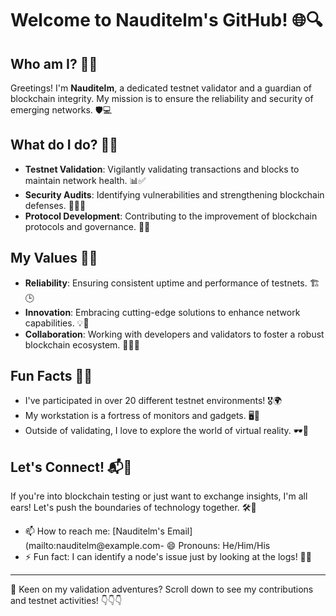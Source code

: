 # Welcome to Nauditelm's GitHub! 🌐🔍

## Who am I? 🧐🔧
Greetings! I'm **Nauditelm**, a dedicated testnet validator and a guardian of blockchain integrity. My mission is to ensure the reliability and security of emerging networks. 🛡️💻

## What do I do? 📡🚀
- **Testnet Validation**: Vigilantly validating transactions and blocks to maintain network health. 📊✅
- **Security Audits**: Identifying vulnerabilities and strengthening blockchain defenses. 🕵️‍♂️🔐
- **Protocol Development**: Contributing to the improvement of blockchain protocols and governance. 🧬📝

## My Values 🤝🌟
- **Reliability**: Ensuring consistent uptime and performance of testnets. 🏗️🕒
- **Innovation**: Embracing cutting-edge solutions to enhance network capabilities. 💡🚀
- **Collaboration**: Working with developers and validators to foster a robust blockchain ecosystem. 👨‍💻🤲

## Fun Facts 🎢😆
- I've participated in over 20 different testnet environments! 🎖️🌍
- My workstation is a fortress of monitors and gadgets. 🖥️🔭
- Outside of validating, I love to explore the world of virtual reality. 🕶️🌌

## Let's Connect! 📬🤝
If you're into blockchain testing or just want to exchange insights, I'm all ears! Let's push the boundaries of technology together. 🛠️🔗

- 📫 How to reach me: [Nauditelm's Email](mailto:nauditelm@example.com- 😄 Pronouns: He/Him/His
- ⚡ Fun fact: I can identify a node's issue just by looking at the logs! 📜👀

---

👀 Keen on my validation adventures? Scroll down to see my contributions and testnet activities! 👇👇👇
